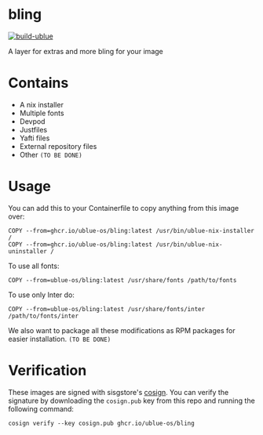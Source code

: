 # bling

[![build-ublue](https://github.com/ublue-os/bling/actions/workflows/build.yml/badge.svg)](https://github.com/ublue-os/bling/actions/workflows/build.yml)

A layer for extras and more bling for your image

# Contains

- A nix installer
- Multiple fonts
- Devpod
- Justfiles
- Yafti files
- External repository files
- Other `(TO BE DONE)`

# Usage

You can add this to your Containerfile to copy anything from this image over:

    COPY --from=ghcr.io/ublue-os/bling:latest /usr/bin/ublue-nix-installer /
    COPY --from=ghcr.io/ublue-os/bling:latest /usr/bin/ublue-nix-uninstaller /

To use all fonts:

    COPY --from=ublue-os/bling:latest /usr/share/fonts /path/to/fonts

To use only Inter do:

    COPY --from=ublue-os/bling:latest /usr/share/fonts/inter /path/to/fonts/inter

We also want to package all these modifications as RPM packages for easier installation. `(TO BE DONE)`

# Verification

These images are signed with sisgstore's [cosign](https://docs.sigstore.dev/cosign/overview/). You can verify the signature by downloading the `cosign.pub` key from this repo and running the following command:

    cosign verify --key cosign.pub ghcr.io/ublue-os/bling
